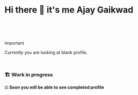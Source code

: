 # Hi there 👋 it's me **Ajay Gaikwad**

</br>
</br>
</br>

> [!IMPORTANT]
> Currently you are looking at blank profile.

</br>

### :building_construction: Work in progress 
☑️ **Soon you will be able to see completed profile**

<!--
**ajayg2808/ajayg2808** is a ✨ _special_ ✨ repository because its `README.md` (this file) appears on your GitHub profile.

Here are some ideas to get you started:

- 🔭 I’m currently working on ...
- 🌱 I’m currently learning ...
- 👯 I’m looking to collaborate on ...
- 🤔 I’m looking for help with ...
- 💬 Ask me about ...
- 📫 How to reach me: ...
- 😄 Pronouns: ...
- ⚡ Fun fact: ...
-->
